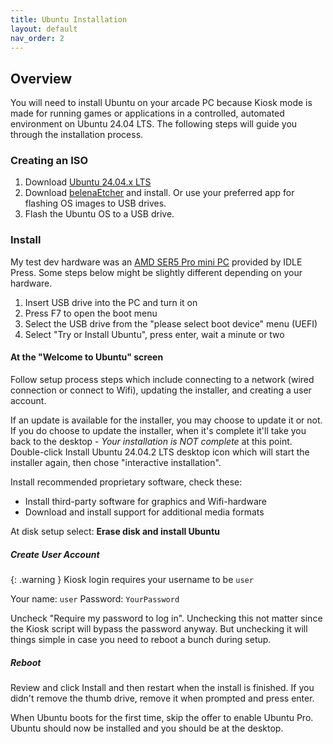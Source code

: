 ```yaml
---
title: Ubuntu Installation
layout: default
nav_order: 2
---
```


## Overview
You will need to install Ubuntu on your arcade PC because Kiosk mode is made for running games or applications in a controlled, automated environment on Ubuntu 24.04 LTS. The following steps will guide you through the installation process.

### Creating an ISO

1. Download [Ubuntu 24.04.x LTS](https://ubuntu.com/download/desktop)
2. Download [belenaEtcher](https://etcher.balena.io/) and install. Or use your preferred app for flashing OS images to USB drives.
3. Flash the Ubuntu OS to a USB drive.

### Install

My test dev hardware was an [AMD SER5 Pro mini PC](https://xdaforums.com/t/beelink-ser5-pro-review-a-beast-of-a-mini-pc.4483881/) provided by IDLE Press. Some steps below might be slightly different depending on your hardware.

1. Insert USB drive into the PC and turn it on
2. Press F7 to open the boot menu
3. Select the USB drive from the "please select boot device" menu (UEFI)
4. Select "Try or Install Ubuntu", press enter, wait a minute or two

#### At the "Welcome to Ubuntu" screen

Follow setup process steps which include connecting to a network (wired connection or connect to Wifi), updating the installer, and creating a user account.

If an update is available for the installer, you may choose to update it or not. If you do choose to update the installer, when it's complete it'll take you back to the desktop - _Your installation is NOT complete_ at this point. Double-click Install Ubuntu 24.04.2 LTS desktop icon which will start the installer again, then chose "interactive installation".

Install recommended proprietary software, check these:
- Install third-party software for graphics and Wifi-hardware
- Download and install support for additional media formats

At disk setup select: **Erase disk and install Ubuntu**

##### Create User Account

{: .warning }
Kiosk login requires your username to be `user`

Your name: `user`
Password: `YourPassword`

Uncheck "Require my password to log in". Unchecking this not matter since the Kiosk script will bypass the password anyway. But unchecking it will things simple in case you need to reboot a bunch during setup.

##### Reboot
Review and click Install and then restart when the install is finished. If you didn't remove the thumb drive, remove it when prompted and press enter.

When Ubuntu boots for the first time, skip the offer to enable Ubuntu Pro. Ubuntu should now be installed and you should be at the desktop.